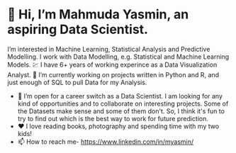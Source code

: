 #  👋 Hi, I’m Mahmuda Yasmin, an aspiring Data Scientist.
 
 I’m interested in Machine Learning, Statistical Analysis and Predictive Modelling. I work with Data Modelling, e.g. Statistical and Machine Learning Models.
💹 I have 6+ years of working experince as a Data Visualization Analyst.
🌱 I’m currently working on projects written in Python and R, and just enough of SQL to pull Data for my Analysis.
- 💞️ I’m open for a career switch as a Data Scientist.  I am looking for any kind of opportunities and to collaborate on interesting projects. Some of the Datasets make sense and some of them don't. So, I think it's fun to try to find out which is the best way to work for future prediction.
- ❤️ I love reading books, photography and spending time with my two kids! 
- 📫 How to reach me- https://www.linkedin.com/in/myasmin/
